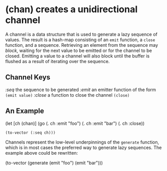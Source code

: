 # (chan) creates a unidirectional channel
A channel is a data structure that is used to generate a lazy sequence of values. The result is a hash-map consisting of an `emit` function, a `close` function, and a sequence. Retrieving an element from the sequence may *block*, waiting for the next value to be emitted or for the channel to be closed. Emitting a value to a channel will also block until the buffer is flushed as a result of iterating over the sequence.

## Channel Keys

*:seq*     the sequence to be generated
*:emit*    an emitter function of the form `(emit value)`
*:close*   a function to close the channel `(close)`

## An Example

  (let [ch (chan)]
    (go
      (. ch :emit "foo")
      (. ch :emit "bar")
      (. ch :close))

    (to-vector (:seq ch)))

Channels represent the low-level underpinnings of the `generate` function, which is in most cases the preferred way to generate lazy sequences. The example above could be rewritten:

  (to-vector (generate
    (emit "foo")
    (emit "bar")))
